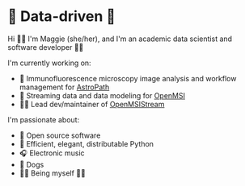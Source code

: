# 🐶 Data-driven 🐶 

Hi 👋🏼 I'm Maggie (she/her), and I'm an academic data scientist and software developer 👩‍🏫

I'm currently working on:
- 🔬 Immunofluorescence microscopy image analysis and workflow management for [AstroPath](https://www.astropath.org/) 
- 🌊 Streaming data and data modeling for [OpenMSI](https://github.com/openmsi)
- 👩‍💻 Lead dev/maintainer of [OpenMSIStream](https://openmsistream.readthedocs.io/en/latest/)

I'm passionate about:
- 📖 Open source software
- 🐍 Efficient, elegant, distributable Python
- 🎧 Electronic music
- 🐾 Dogs
- 🏳️‍🌈 Being myself 🏳️‍⚧️

